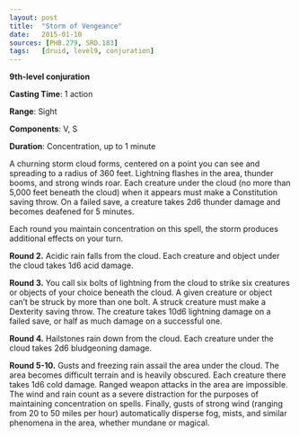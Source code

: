 ```yaml
---
layout: post
title:  "Storm of Vengeance"
date:   2015-01-10
sources: [PHB.279, SRD.183]
tags:   [druid, level9, conjuration]
---
```


**9th-level conjuration**

**Casting Time**: 1 action

**Range**: Sight

**Components**: V, S

**Duration**: Concentration, up to 1 minute

A churning storm cloud forms, centered on a point you can see and spreading to a radius of 360 feet. Lightning flashes in the area, thunder booms, and strong winds roar. Each creature under the cloud (no more than 5,000 feet beneath the cloud) when it appears must make a Constitution saving throw. On a failed save, a creature takes 2d6 thunder damage and becomes deafened for 5 minutes.

Each round you maintain concentration on this spell, the storm produces additional effects on your turn.

**Round 2.** Acidic rain falls from the cloud. Each creature and object under the cloud takes 1d6 acid damage.

**Round 3.** You call six bolts of lightning from the cloud to strike six creatures or objects of your choice beneath the cloud. A given creature or object can’t be struck by more than one bolt. A struck creature must make a Dexterity saving throw. The creature takes 10d6 lightning damage on a failed save, or half as much damage on a successful one.

**Round 4.** Hailstones rain down from the cloud. Each creature under the cloud takes 2d6 bludgeoning damage.

**Round 5-10.** Gusts and freezing rain assail the area under the cloud. The area becomes difficult terrain and is heavily obscured. Each creature there takes 1d6 cold damage. Ranged weapon attacks in the area are impossible. The wind and rain count as a severe distraction for the purposes of maintaining concentration on spells. Finally, gusts of strong wind (ranging from 20 to 50 miles per hour) automatically disperse fog, mists, and similar phenomena in the area, whether mundane or magical.

